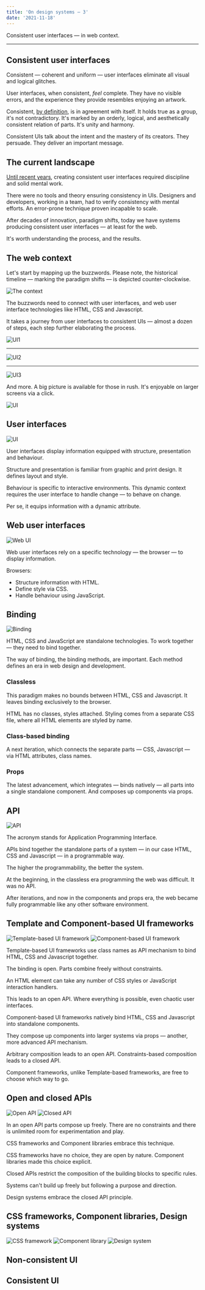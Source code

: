 ```yaml
---
title: 'On design systems — 3'
date: '2021-11-18'
---
```


Consistent user interfaces &mdash; in web context.

<!--more-->

---

## Consistent user interfaces

Consistent &mdash; coherent and uniform &mdash; user interfaces eliminate all visual and logical glitches.

User interfaces, when consistent, _feel_ complete. They have no visible errors, and the experience they provide resembles enjoying an artwork.

Consistent, [by definition](https://www.wordnik.com/words/consistent), is in agreement with itself. It holds true as a group, it's not contradictory. It's marked by an orderly, logical, and aesthetically consistent relation of parts. It's unity and harmony.

Consistent UIs talk about the intent and the mastery of its creators. They persuade. They deliver an important message.

## The current landscape

[Until recent years](http://metamn.io/react/on-design-systems-2/), creating consistent user interfaces required discipline and solid mental work.

There were no tools and theory ensuring consistency in UIs. Designers and developers, working in a team, had to verify consistency with mental efforts. An error-prone technique proven incapable to scale.

After decades of innovation, paradigm shifts, today we have systems producing consistent user interfaces &mdash; at least for the web.

It's worth understanding the process, and the results.

## The web context

Let's start by mapping up the buzzwords.
Please note, the historical timeline &mdash; marking the paradigm shifts &mdash; is depicted counter-clockwise.

![The context](ds-context-black-nologo.png)

The buzzwords need to connect with user interfaces, and web user interface technologies like HTML, CSS and Javascript.

It takes a journey from user interfaces to consistent UIs &mdash; almost a dozen of steps, each step further elaborating the process.

![UI1](ui1.png)

---

![UI2](ui2.png)

---

![UI3](ui3.png)

And more. A big picture is available for those in rush. It's enjoyable on larger screens via a click.

![UI](ui.png)

## User interfaces

![UI](ui1.png)

User interfaces display information equipped with structure, presentation and behaviour.

Structure and presentation is familiar from graphic and print design. It defines layout and style.

Behaviour is specific to interactive environments. This dynamic context requires the user interface to handle change &mdash; to behave on change.

Per se, it equips information with a dynamic attribute.

## Web user interfaces

![Web UI](ui2.png)

Web user interfaces rely on a specific technology &mdash; the browser &mdash; to display information.

Browsers:

- Structure information with HTML.
- Define style via CSS.
- Handle behaviour using JavaScript.

## Binding

![Binding](ui3.png)

HTML, CSS and JavaScript are standalone technologies. To work together &mdash; they need to bind together.

The way of binding, the binding methods, are important. Each method defines an era in web design and development.

### Classless

This paradigm makes no bounds between HTML, CSS and Javascript.
It leaves binding exclusively to the browser.

HTML has no classes, styles attached. Styling comes from a separate CSS file, where all HTML elements are styled by name.

### Class-based binding

A next iteration, which connects the separate parts &mdash; CSS, Javascript &mdash; via HTML attributes, class names.

### Props

The latest advancement, which integrates &mdash; binds natively &mdash; all parts into a single standalone component. And composes up components via props.

## API

![API](ui4.png)

The acronym stands for Application Programming Interface.

APIs bind together the standalone parts of a system &mdash; in our case HTML, CSS and Javascript &mdash; in a programmable way.

The higher the programmability, the better the system.

At the beginning, in the classless era programming the web was difficult. It was no API.

After iterations, and now in the components and props era, the web became fully programmable like any other software environment.

## Template and Component-based UI frameworks

![Template-based UI framework](ui5.png)
![Component-based UI framework](ui6.png)

Template-based UI frameworks use class names as API mechanism to bind HTML, CSS and Javascript together.

The binding is open. Parts combine freely without constraints.

An HTML element can take any number of CSS styles or JavaScript interaction handlers.

This leads to an open API. Where everything is possible, even chaotic user interfaces.

Component-based UI frameworks natively bind HTML, CSS and Javascript into standalone components.

They compose up components into larger systems via props &mdash; another, more advanced API mechanism.

Arbitrary composition leads to an open API. Constraints-based composition leads to a closed API.

Component frameworks, unlike Template-based frameworks, are free to choose which way to go.

## Open and closed APIs

![Open API](ui7.png)
![Closed API](ui8.png)

In an open API parts compose up freely. There are no constraints and there is unlimited room for experimentation and play.

CSS frameworks and Component libraries embrace this technique.

CSS frameworks have no choice, they are open by nature. Component libraries made this choice explicit.

Closed APIs restrict the composition of the building blocks to specific rules.

Systems can't build up freely but following a purpose and direction.

Design systems embrace the closed API principle.

## CSS frameworks, Component libraries, Design systems

![CSS framework](ui9a.png)
![Component library](ui9.png)
![Design system](ui10.png)

## Non-consistent UI

## Consistent UI

